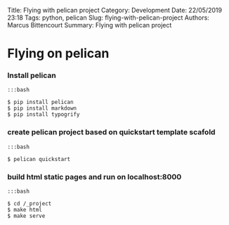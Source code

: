 Title: Flying with pelican project
Category: Development
Date: 22/05/2019 23:18
Tags: python, pelican
Slug: flying-with-pelican-project
Authors: Marcus Bittencourt
Summary: Flying with pelican project

# Flying on pelican

### Install pelican 

    :::bash

    $ pip install pelican
    $ pip install markdown
    $ pip install typogrify

### create pelican project based on quickstart template scafold 

    :::bash
    
    $ pelican quickstart

### build html static pages and run on localhost:8000  

    :::bash
    
    $ cd /_project
    $ make html
    $ make serve

